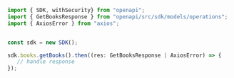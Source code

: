 <!-- Start SDK Example Usage -->
```typescript
import { SDK, withSecurity} from "openapi";
import { GetBooksResponse } from "openapi/src/sdk/models/operations";
import { AxiosError } from "axios";


const sdk = new SDK();

sdk.books.getBooks().then((res: GetBooksResponse | AxiosError) => {
   // handle response
});
```
<!-- End SDK Example Usage -->